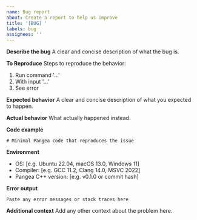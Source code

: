 ```yaml
---
name: Bug report
about: Create a report to help us improve
title: '[BUG] '
labels: bug
assignees: ''
---
```


**Describe the bug**
A clear and concise description of what the bug is.

**To Reproduce**
Steps to reproduce the behavior:
1. Run command '...'
2. With input '...'
3. See error

**Expected behavior**
A clear and concise description of what you expected to happen.

**Actual behavior**
What actually happened instead.

**Code example**
```pangea
# Minimal Pangea code that reproduces the issue
```

**Environment**
- OS: [e.g. Ubuntu 22.04, macOS 13.0, Windows 11]
- Compiler: [e.g. GCC 11.2, Clang 14.0, MSVC 2022]
- Pangea C++ version: [e.g. v0.1.0 or commit hash]

**Error output**
```
Paste any error messages or stack traces here
```

**Additional context**
Add any other context about the problem here.
